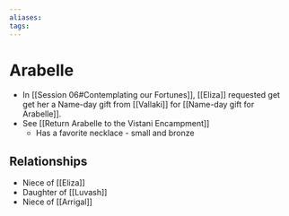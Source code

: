 ```yaml
---
aliases: 
tags: 
---
```


# Arabelle

- In [[Session 06#Contemplating our Fortunes]], [[Eliza]] requested get get her a Name-day gift from [[Vallaki]] for [[Name-day gift for Arabelle]].
- See [[Return Arabelle to the Vistani Encampment]]
	- Has a favorite necklace - small and bronze

## Relationships

- Niece of [[Eliza]]
- Daughter of [[Luvash]]
- Niece of [[Arrigal]]